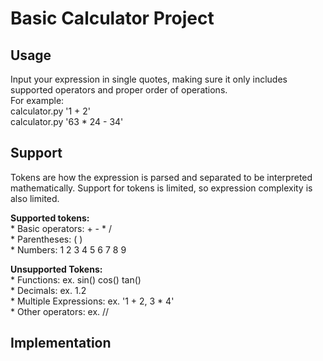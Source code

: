 # **Basic Calculator Project**
## Usage
Input your expression in single quotes, making sure it only includes supported operators and proper order of operations.  
For example:  
    calculator.py '1 + 2'  
    calculator.py '63 * 24 - 34'  

## Support
Tokens are how the expression is parsed and separated to be interpreted mathematically. Support for tokens is limited, so expression complexity is also limited.      

**Supported tokens:**  
    * Basic operators: + - * /  
    * Parentheses: ( )  
    * Numbers: 1 2 3 4 5 6 7 8 9  
    
**Unsupported Tokens:**  
    * Functions: ex. sin() cos() tan()  
    * Decimals: ex. 1.2  
    * Multiple Expressions: ex. '1 + 2, 3 * 4'  
    * Other operators: ex. //    

## Implementation
